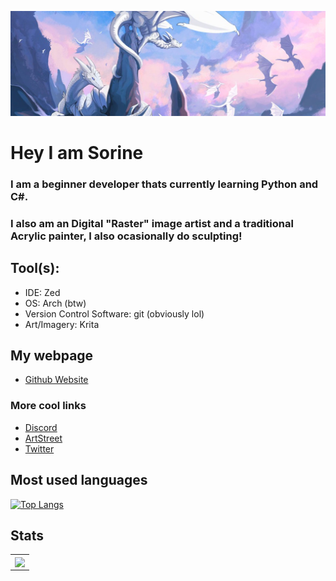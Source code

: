 ![alt text](images/Dragons.jpeg)
# Hey I am Sorine
### I am a beginner developer thats currently learning Python and C#. 
### I also am an Digital "Raster" image artist and a traditional Acrylic painter, I also ocasionally do sculpting!
## Tool(s):
- IDE: Zed
- OS: Arch (btw)
- Version Control Software: git (obviously lol)
- Art/Imagery: Krita 
## My webpage
- [Github Website](https://TheEpicDragons.github.io/)

### More cool links
- [Discord](https://discord.gg/Uy6KrV9zRd/)
- [ArtStreet](https://medibang.com/u/Blitzdrachen/)
- [Twitter](https://mobile.twitter.com/Blitzdrachen_/)



## Most used languages
[![Top Langs](https://github-readme-stats.vercel.app/api/top-langs/?username=theepicdragons&theme=dark&text_color=fff&border_color=79ff97&layout=compact)](https://github.com/bugahontas)



## Stats
<table width="100%"  border="0" cellpadding="0" cellspacing="0">
  <tr>
    <td align="center">
    <img align="center"src="https://github-readme-stats.vercel.app/api?username=TheEpicDragons&show_icons=true&theme=dark" />
  </td>
